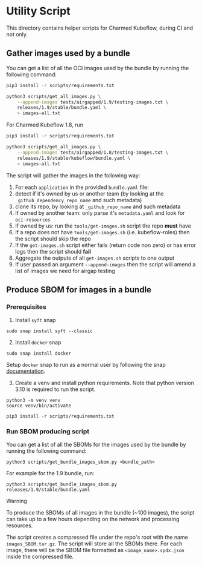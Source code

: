 # Utility Script

This directory contains helper scripts for Charmed Kubeflow, during CI and not only.

## Gather images used by a bundle

You can get a list of all the OCI images used by the bundle by running the following command:
```bash
pip3 install -r scripts/requirements.txt

python3 scripts/get_all_images.py \
    --append-images tests/airgapped/1.9/testing-images.txt \
    releases/1.9/stable/bundle.yaml \
    > images-all.txt
```
For Charmed Kubeflow 1.8, run
```bash
pip3 install -r scripts/requirements.txt

python3 scripts/get_all_images.py \
    --append-images tests/airgapped/1.8/testing-images.txt \
    releases/1.9/stable/kubeflow/bundle.yaml \
    > images-all.txt
```

The script will gather the images in the following way:
1. For each `application` in the provided `bundle.yaml` file:
2. detect if it's owned by us or another team (by looking at the `_github_dependency_repo_name` and such metadata)
3. clone its repo, by looking at `_github_repo_name` and such metadata
4. If owned by another team: only parse it's `metadata.yaml` and look for `oci-resources`
5. If owned by us: run the `tools/get-images.sh` script the repo **must** have
6. If a repo does not have `tools/get-images.sh` (i.e. kubeflow-roles) then the script should skip the repo
7. If the `get-images.sh` script either fails (return code non zero) or has error logs then the script should **fail**
8. Aggregate the outputs of all `get-images.sh` scripts to one output
9. If user passed an argument `--append-images` then the script will amend a list of images we need for airgap testing


## Produce SBOM for images in a bundle

### Prerequisites
1. Install `syft` snap
```
sudo snap install syft --classic
```

2. Install `docker` snap
```
sudo snap install docker
```
Setup `docker` snap to run as a normal user by following the snap [documentation](https://snapcraft.io/docker).

3. Create a venv and install python requirements.
Note that python version 3.10 is required to run the script.
```
python3 -m venv venv
source venv/bin/activate

pip3 install -r scripts/requirements.txt
```

### Run SBOM producing script
You can get a list of all the SBOMs for the images used by the bundle by running the following command:
```
python3 scripts/get_bundle_images_sbom.py <bundle_path>
```
For example for the 1.9 bundle, run:
```
python3 scripts/get_bundle_images_sbom.py releases/1.9/stable/bundle.yaml
```

> [!WARNING] 
> To produce the SBOMs of all images in the bundle (~100 images), the script can take up to a few hours depending on the network and processing resources.

The script creates a compressed file under the repo's root with the name `images_SBOM.tar.gz`. The script will store all the SBOMs there. For each image, there will be the SBOM file formatted as `<image_name>.spdx.json` inside the compressed file.
